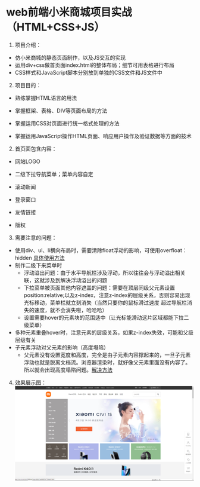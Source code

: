 # web前端小米商城项目实战（HTML+CSS+JS）
1. 项目介绍：
* 仿小米商城的静态页面制作，以及JS交互的实现
* 运用div+css做首页面index.html的整体布局；细节可用表格进行布局
* CSS样式和JavaScript脚本分别放到单独的CSS文件和JS文件中
2. 项目目的：
*  熟练掌握HTML语言的用法

* 掌握框架、表格、DIV等页面布局的方法

* 掌握运用CSS对页面进行统一格式处理的方法

* 掌握运用JavaScript操作HTML页面、响应用户操作及验证数据等方面的技术

2. 首页面包含内容：

* 网站LOGO

* 二级下拉导航菜单；菜单内容自定

* 滚动新闻

* 登录窗口

* 友情链接

* 版权
3. 需要注意的问题：
- 使用div、ul、li横向布局时，需要清除float浮动的影响，可使用overfloat：hidden [具体使用方法](https://blog.csdn.net/qq_41638795/article/details/83304388)
- 制作二级下来菜单时
  - 浮动溢出问题：由于水平导航栏涉及浮动，所以往往会与浮动溢出相关联，这就涉及到解决浮动溢出的问题
  - 下拉菜单被页面其他内容遮盖的问题：需要在顶层同级父元素设置position:relative;以及z-index，注意z-index的层级关系，否则容易出现光标移动，菜单栏就立刻消失（当然只要你的鼠标滑过速度     超过导航栏消失的速度，就不会消失啦，哈哈哈）
  - 设置需要hover的元素块的范围适中（让光标能滑动这片区域都能下拉二级菜单）
- 多种元素重叠hover时，注意元素的层级关系，如果z-index失效，可能和父级层级有关
- 子元素浮动对父元素的影响（高度塌陷）
  - 父元素没有设置宽度和高度，完全是由子元素内容撑起来的，一旦子元素浮动也就是脱离文档流。浏览器渲染时，就好像父元素里面没有内容了。所以就会出现高度塌陷问题。[解决方法](https://blog.csdn.net/suandfei/article/details/100637915)
4. 效果展示图：
![展示效果](https://github.com/LPmaster666/Xiaomishangcheng-web-html-css-js/blob/main/%E5%B1%95%E7%A4%BA%E6%95%88%E6%9E%9C%E5%9B%BE.png)




